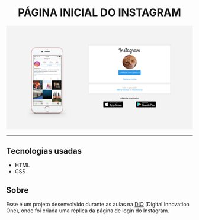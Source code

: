 <center> <h1>PÁGINA INICIAL DO INSTAGRAM</h1>
</center>

![imagem do site](./imagens/site-img.png)

<hr>

## __Tecnologias usadas__

* HTML
* CSS

## __Sobre__

Esse é um projeto desenvolvido durante as aulas na [DIO](https://digitalinnovation.one/) (Digital Innovation One), onde foi criada uma réplica da página de login do Instagram.


